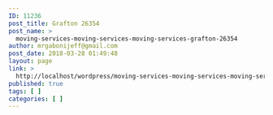 ```yaml
---
ID: 11236
post_title: Grafton 26354
post_name: >
  moving-services-moving-services-moving-services-grafton-26354
author: mrgabonijeff@gmail.com
post_date: 2018-03-28 01:49:48
layout: page
link: >
  http://localhost/wordpress/moving-services-moving-services-moving-services-grafton-26354/
published: true
tags: [ ]
categories: [ ]
---
```

